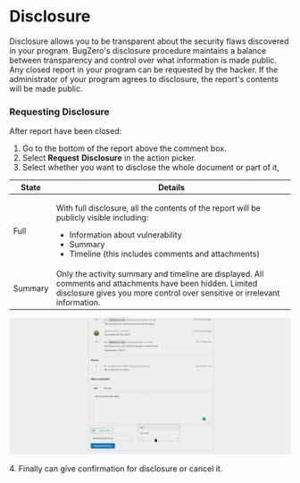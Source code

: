 # Disclosure

Disclosure allows you to be transparent about the security flaws discovered in your program. BugZero's disclosure procedure maintains a balance between transparency and control over what information is made public. Any closed report in your program can be requested by the hacker. If the administrator of your program agrees to disclosure, the report's contents will be made public.

### Requesting Disclosure <a href="#requesting-disclosure" id="requesting-disclosure"></a>

After report have been closed:

1. Go to the bottom of the report above the comment box.
2. Select **Request** **Disclosure** in the action picker.
3. Select whether you want to disclose the whole document or part of it,

| State   | Details                                                                                                                                                                                                                    |
| ------- | -------------------------------------------------------------------------------------------------------------------------------------------------------------------------------------------------------------------------- |
| Full    | <p>With full disclosure, all the contents of the report will be publicly visible including:</p><ul><li>Information about vulnerability</li><li>Summary</li><li>Timeline (this includes comments and attachments)</li></ul> |
| Summary | Only the activity summary and timeline are displayed. All comments and attachments have been hidden. Limited disclosure gives you more control over sensitive or irrelevant information.                                   |

![Disclosure](<../../.gitbook/assets/image (6).png>)

4\. Finally can give confirmation for disclosure or cancel it.&#x20;
